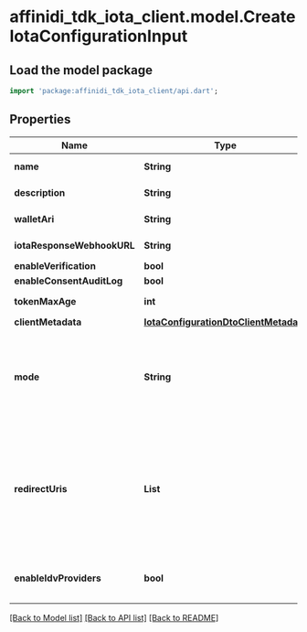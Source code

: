 # affinidi_tdk_iota_client.model.CreateIotaConfigurationInput

## Load the model package

```dart
import 'package:affinidi_tdk_iota_client/api.dart';
```

## Properties

| Name                       | Type                                                                            | Description                                                                                                                                                                        | Notes                               |
| -------------------------- | ------------------------------------------------------------------------------- | ---------------------------------------------------------------------------------------------------------------------------------------------------------------------------------- | ----------------------------------- |
| **name**                   | **String**                                                                      | The name of the configuration                                                                                                                                                      |
| **description**            | **String**                                                                      | Description of the configuration                                                                                                                                                   | [optional]                          |
| **walletAri**              | **String**                                                                      | The wallet Ari that will be used to sign                                                                                                                                           |
| **iotaResponseWebhookURL** | **String**                                                                      | webhook to call when data is ready                                                                                                                                                 | [optional]                          |
| **enableVerification**     | **bool**                                                                        |                                                                                                                                                                                    |
| **enableConsentAuditLog**  | **bool**                                                                        |                                                                                                                                                                                    |
| **tokenMaxAge**            | **int**                                                                         | token time to live in seconds                                                                                                                                                      | [optional]                          |
| **clientMetadata**         | [**IotaConfigurationDtoClientMetadata**](IotaConfigurationDtoClientMetadata.md) |                                                                                                                                                                                    |
| **mode**                   | **String**                                                                      | indicates whether the flow is a WebSocket flow or a Redirect flow. This value is used in Vault to determine how to process the data flow request.                                  | [optional] [default to 'websocket'] |
| **redirectUris**           | **List<String>**                                                                | the URL that the user will be redirected to after the request has been processed; should be provided by the developer of the client application.Required only if mode is Redirect. | [optional] [default to const []]    |
| **enableIdvProviders**     | **bool**                                                                        | enables third party IDV provider verification for the given configuration                                                                                                          | [optional]                          |

[[Back to Model list]](../README.md#documentation-for-models) [[Back to API list]](../README.md#documentation-for-api-endpoints) [[Back to README]](../README.md)
